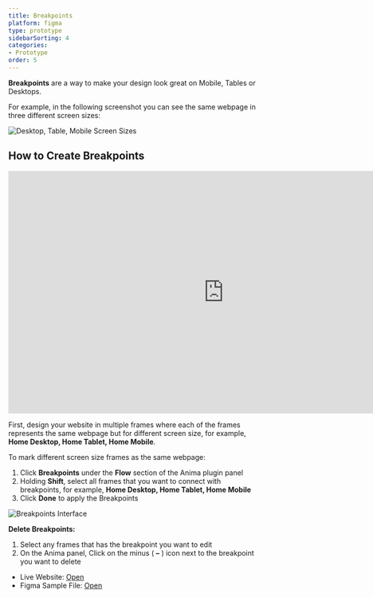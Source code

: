 ```yaml
---
title: Breakpoints
platform: figma
type: prototype
sidebarSorting: 4
categories: 
- Prototype
order: 5
---
```

**Breakpoints** are a way to make your design look great on Mobile, Tables or Desktops.

For example, in the following screenshot you can see the same webpage in three different screen sizes:

![Desktop, Table, Mobile Screen Sizes](https://p46.f4.n0.cdn.getcloudapp.com/items/wbuWPk8B/Figma-Prototype-%20breakpoint%20preview%402x.gif?v=45283d6f270d509f953c3d3e523da2a1)

## How to Create Breakpoints

<iframe width="864" height="486" src="https://www.youtube.com/embed/4vG2g1ITr-U" frameborder="0" allow="accelerometer; autoplay; clipboard-write; encrypted-media; gyroscope; picture-in-picture" allowfullscreen></iframe>

First, design your website in multiple frames where each of the frames represents the same webpage but for different screen size, for example, **Home Desktop, Home Tablet, Home Mobile**.


To mark different screen size frames as the same webpage:

1. Click **Breakpoints** under the **Flow** section of the Anima plugin panel
2. Holding **Shift**, select all frames that you want to connect with breakpoints, for example, **Home Desktop, Home Tablet, Home Mobile**
3. Click **Done** to apply the Breakpoints

![Breakpoints Interface](https://p46.f4.n0.cdn.getcloudapp.com/items/nOuee74A/Figma-Prototype-Breakpoints%402x.png?v=12d2883bcfad91e63032b11854f7a95c)

**Delete Breakpoints:**
1. Select any frames that has the breakpoint you want to edit
2. On the Anima panel, Click on the minus ( **–** ) icon next to the breakpoint you want to delete

* Live Website: [Open](https://miss-cupcake.animaapp.io "Open Anima Figma Prototype in the browser")
* Figma Sample File: [Open](https://www.figma.com/file/TPUlBmZ506O4rMBcKgAcEc/Miss-Cupcake-Prototype?node-id=0%3A1 "Open Sample File")
